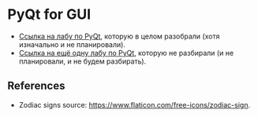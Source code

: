 # PyQt for GUI

* [Ссылка на лабу по PyQt](https://github.com/mipt-cs/course-advanced_python/blob/master/content/lab23.rst), которую в целом разобрали (хотя изначально и не планировали).
* [Ссылка на ещё одну лабу по PyQt](https://github.com/mipt-cs/course-advanced_python/blob/master/content/lab24.rst), которую не разбирали (и не планировали, и не будем разбирать).


## References

* Zodiac signs source: https://www.flaticon.com/free-icons/zodiac-sign.
